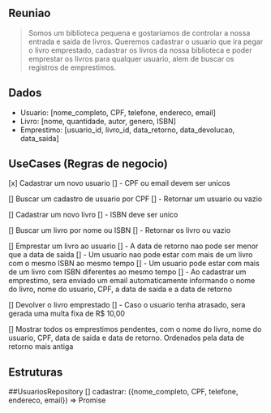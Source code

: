 ## Reuniao

> Somos um biblioteca pequena e gostariamos de controlar a nossa entrada e saida de livros. Queremos cadastrar o usuario que ira pegar o livro emprestado, cadastrar os livros da nossa biblioteca e poder emprestar os livros para qualquer usuario, alem de buscar os registros de emprestimos.

## Dados

- Usuario: [nome_completo, CPF, telefone, endereco, email]
- Livro: [nome, quantidade, autor, genero, ISBN]
- Emprestimo: [usuario_id, livro_id, data_retorno, data_devolucao, data_saida]

## UseCases (Regras de negocio)

[x] Cadastrar um novo usuario
[] - CPF ou email devem ser unicos

[] Buscar um cadastro de usuario por CPF
[] - Retornar um usuario ou vazio

[] Cadastrar um novo livro
[] - ISBN deve ser unico

[] Buscar um livro por nome ou ISBN
[] - Retornar os livro ou vazio

[] Emprestar um livro ao usuario
[] - A data de retorno nao pode ser menor que a data de saida
[] - Um usuario nao pode estar com mais de um livro com o mesmo ISBN ao mesmo tempo
[] - Um usuario pode estar com mais de um livro com ISBN diferentes ao mesmo tempo
[] - Ao cadastrar um emprestimo, sera enviado um email automaticamente informando o nome do livro, nome do usuario, CPF, a data de saida e a data de retorno

[] Devolver o livro emprestado
[] - Caso o usuario tenha atrasado, sera gerada uma multa fixa de R$ 10,00

[] Mostrar todos os emprestimos pendentes, com o nome do livro, nome do usuario, CPF, data de saida e data de retorno. Ordenados pela data de retorno mais antiga

## Estruturas

##UsuariosRepository
[] cadastrar: ({nome_completo, CPF, telefone, endereco, email}) => Promise<void>
